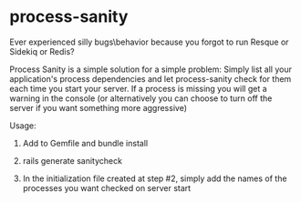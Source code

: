 
# process-sanity

Ever experienced silly bugs\behavior because you forgot to run Resque or Sidekiq or Redis?

Process Sanity is a simple solution for a simple problem: 
Simply list all your application's process dependencies and let process-sanity check for them each time you start your server.
If a process is missing you will get a warning in the console (or alternatively you can choose to turn off the server if you want
something more aggressive)

Usage: 

1) Add to Gemfile and bundle install

2) rails generate sanitycheck

3) In the initialization file created at step #2, simply add the names of the processes you want checked on server start

